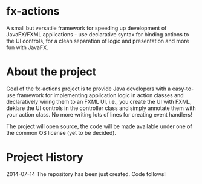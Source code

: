 fx-actions
==========

A small but versatile framework for speeding up development of JavaFX/FXML applications - use 
declarative syntax for binding actions to the UI controls, for a clean separation of logic 
and presentation and more fun with JavaFX.


About the project
=================

Goal of the fx-actions project is to provide Java developers with a easy-to-use framework for 
implementing application logic in action classes and declaratively wiring them to an FXML UI, 
i.e., you create the UI with FXML, deklare the UI controls in the controller class and simply
annotate them with your action class. No more writing lots of lines for creating event handlers!

The project will open source, the code will be made available under one of the common OS license
(yet to be decided).


Project History
===============

2014-07-14   The repository has been just created. Code follows!
